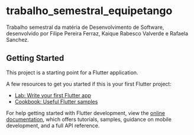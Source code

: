 # trabalho_semestral_equipetango

Trabalho semestral da matéria de Desenvolvimento de Software, desenvolvido por Filipe Pereira Ferraz, Kaique Rabesco Valverde e Rafaela Sanchez.

## Getting Started

This project is a starting point for a Flutter application.

A few resources to get you started if this is your first Flutter project:

- [Lab: Write your first Flutter app](https://docs.flutter.dev/get-started/codelab)
- [Cookbook: Useful Flutter samples](https://docs.flutter.dev/cookbook)

For help getting started with Flutter development, view the
[online documentation](https://docs.flutter.dev/), which offers tutorials,
samples, guidance on mobile development, and a full API reference.
